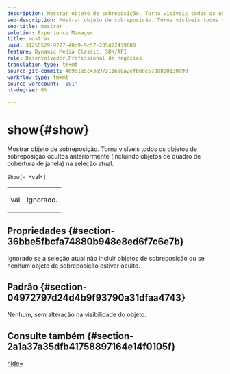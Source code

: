 ```yaml
---
description: Mostrar objeto de sobreposição. Torna visíveis todos os objetos de sobreposição ocultos anteriormente (incluindo objetos de quadro de cobertura de janela) na seleção atual.
seo-description: Mostrar objeto de sobreposição. Torna visíveis todos os objetos de sobreposição ocultos anteriormente (incluindo objetos de quadro de cobertura de janela) na seleção atual.
seo-title: mostrar
solution: Experience Manager
title: mostrar
uuid: 31255529-9277-40d9-9c57-205d22479600
feature: Dynamic Media Classic, SDK/API
role: Desenvolvedor,Profissional de negócios
translation-type: tm+mt
source-git-commit: 469d1a5c43a972116a8a2efb0de5708800130a99
workflow-type: tm+mt
source-wordcount: '101'
ht-degree: 0%

---
```



# show{#show}

Mostrar objeto de sobreposição. Torna visíveis todos os objetos de sobreposição ocultos anteriormente (incluindo objetos de quadro de cobertura de janela) na seleção atual.

`Show[= *`val`*]`

<table id="simpletable_88D25B9C8E0A47EF90C8ABEBDE777183"> 
 <tr class="strow"> 
  <td class="stentry"> <p><span class="varname"> val</span> </p> </td> 
  <td class="stentry"> <p>Ignorado. </p></td> 
 </tr> 
</table>

## Propriedades {#section-36bbe5fbcfa74880b948e8ed6f7c6e7b}

Ignorado se a seleção atual não incluir objetos de sobreposição ou se nenhum objeto de sobreposição estiver oculto.

## Padrão {#section-04972797d24d4b9f93790a31dfaa4743}

Nenhum, sem alteração na visibilidade do objeto.

## Consulte também {#section-2a1a37a35dfb41758897164e14f0105f}

[hide=](../../../../../ir-api/http-protocol/image-rendering-api-ref/c-ir-http-protocol-ref/c-ir-http-protocol-command-reference/r-ir-hide.md#reference-681b9782f90a45b18ed50292ab2c096c)
